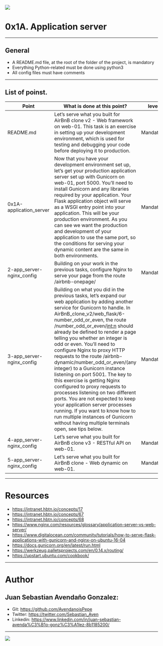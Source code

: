 ![](https://holbertonintranet.s3.amazonaws.com/uploads/medias/2018/9/c7d1ed0a2e10d1b4e9b3.jpg?X-Amz-Algorithm=AWS4-HMAC-SHA256&X-Amz-Credential=AKIARDDGGGOU5BHMTQX4%2F20220607%2Fus-east-1%2Fs3%2Faws4_request&X-Amz-Date=20220607T225901Z&X-Amz-Expires=86400&X-Amz-SignedHeaders=host&X-Amz-Signature=3811149efc22f90c0a39c509b3e1def1f843f3067029057a5942ba01c942630a)

# 0x1A. Application server

------------

## General

- A README.md file, at the root of the folder of the project, is mandatory
- Everything Python-related must be done using python3
- All config files must have comments

------------

## List of poinst.

|  Point | What is done at this point? | level |
| ------------ | ------------ | ------------ | 
| README.md | Let’s serve what you built for AirBnB clone v2 - Web framework on web-01. This task is an exercise in setting up your development environment, which is used for testing and debugging your code before deploying it to production. | Mandatory | 
| 0x1A-application_server | Now that you have your development environment set up, let’s get your production application server set up with Gunicorn on web-01, port 5000. You’ll need to install Gunicorn and any libraries required by your application. Your Flask application object will serve as a WSGI entry point into your application. This will be your production environment. As you can see we want the production and development of your application to use the same port, so the conditions for serving your dynamic content are the same in both environments. | Mandatory |
| 2-app_server-nginx_config | Building on your work in the previous tasks, configure Nginx to serve your page from the route /airbnb-onepage/ | Mandatory |
| 3-app_server-nginx_config | Building on what you did in the previous tasks, let’s expand our web application by adding another service for Gunicorn to handle. In AirBnB_clone_v2/web_flask/6-number_odd_or_even, the route /number_odd_or_even/<int:n> should already be defined to render a page telling you whether an integer is odd or even. You’ll need to configure Nginx to proxy HTTP requests to the route /airbnb-dynamic/number_odd_or_even/(any integer) to a Gunicorn instance listening on port 5001. The key to this exercise is getting Nginx configured to proxy requests to processes listening on two different ports. You are not expected to keep your application server processes running. If you want to know how to run multiple instances of Gunicorn without having multiple terminals open, see tips below. | Mandatory |
| 4-app_server-nginx_config | Let’s serve what you built for AirBnB clone v3 - RESTful API on web-01. | Mandatory |
| 5-app_server-nginx_config | Let’s serve what you built for AirBnB clone - Web dynamic on web-01. | Mandatory |

------------

# Resources

- https://intranet.hbtn.io/concepts/17
- https://intranet.hbtn.io/concepts/67
- https://intranet.hbtn.io/concepts/68
- https://www.nginx.com/resources/glossary/application-server-vs-web-server/
- https://www.digitalocean.com/community/tutorials/how-to-serve-flask-applications-with-gunicorn-and-nginx-on-ubuntu-16-04
- https://docs.gunicorn.org/en/latest/run.html
- https://werkzeug.palletsprojects.com/en/0.14.x/routing/
- https://upstart.ubuntu.com/cookbook/

------------

# Author

## Juan Sebastian Avendaño Gonzalez:
- Git: https://github.com/AvendanoisPepe
- Twitter: https://twitter.com/Sebastian_Aven
- Linkedin: https://www.linkedin.com/in/juan-sebastian-avenda%C3%B1o-gonz%C3%A1lez-8b1185200/

------------


![](https://i.imgur.com/HPJ8Qn8.jpg)